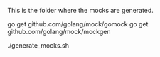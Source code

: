 This is the folder where the mocks are generated.

go get github.com/golang/mock/gomock
go get github.com/golang/mock/mockgen

./generate_mocks.sh